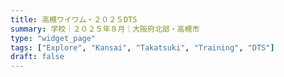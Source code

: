 ```yaml
---
title: 高槻ワイワム・２０２５DTS
summary: 学校｜２０２５年８月｜大阪府北部・高槻市
type: "widget_page"
tags: ["Explore", "Kansai", "Takatsuki", "Training", "DTS"]
draft: false
---
```

